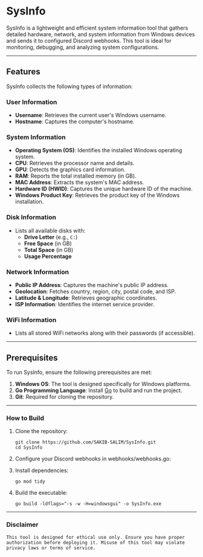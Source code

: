 # SysInfo

SysInfo is a lightweight and efficient system information tool that gathers detailed hardware, network, and system information from Windows devices and sends it to configured Discord webhooks. This tool is ideal for monitoring, debugging, and analyzing system configurations.

---

## Features

SysInfo collects the following types of information:

### User Information
- **Username**: Retrieves the current user's Windows username.
- **Hostname**: Captures the computer's hostname.


### System Information
- **Operating System (OS)**: Identifies the installed Windows operating system.
- **CPU**: Retrieves the processor name and details.
- **GPU**: Detects the graphics card information.
- **RAM**: Reports the total installed memory (in GB).
- **MAC Address**: Extracts the system's MAC address.
- **Hardware ID (HWID)**: Captures the unique hardware ID of the machine.
- **Windows Product Key**: Retrieves the product key of the Windows installation.


### Disk Information
- Lists all available disks with:
  - **Drive Letter** (e.g., `C:`)
  - **Free Space** (in GB)
  - **Total Space** (in GB)
  - **Usage Percentage**


### Network Information
- **Public IP Address**: Captures the machine's public IP address.
- **Geolocation**: Fetches country, region, city, postal code, and ISP.
- **Latitude & Longitude**: Retrieves geographic coordinates.
- **ISP Information**: Identifies the internet service provider.


### WiFi Information
- Lists all stored WiFi networks along with their passwords (if accessible).

---


## Prerequisites


To run SysInfo, ensure the following prerequisites are met:
1. **Windows OS**: The tool is designed specifically for Windows platforms.
2. **Go Programming Language**: Install [Go](https://golang.org/dl/) to build and run the project.
3. **Git**: Required for cloning the repository.

---


### How to Build

1. Clone the repository:
   ```
   git clone https://github.com/SAKIB-SALIM/SysInfo.git
   cd SysInfo
   ```

2. Configure your Discord webhooks in webhooks/webhooks.go:


3. Install dependencies:
   ```
   go mod tidy
   ```

4. Build the executable:
   ```
   go build -ldflags="-s -w -H=windowsgui" -o SysInfo.exe
   ```

---

### Disclaimer

    This tool is designed for ethical use only. Ensure you have proper authorization before deploying it. Misuse of this tool may violate privacy laws or terms of service.
